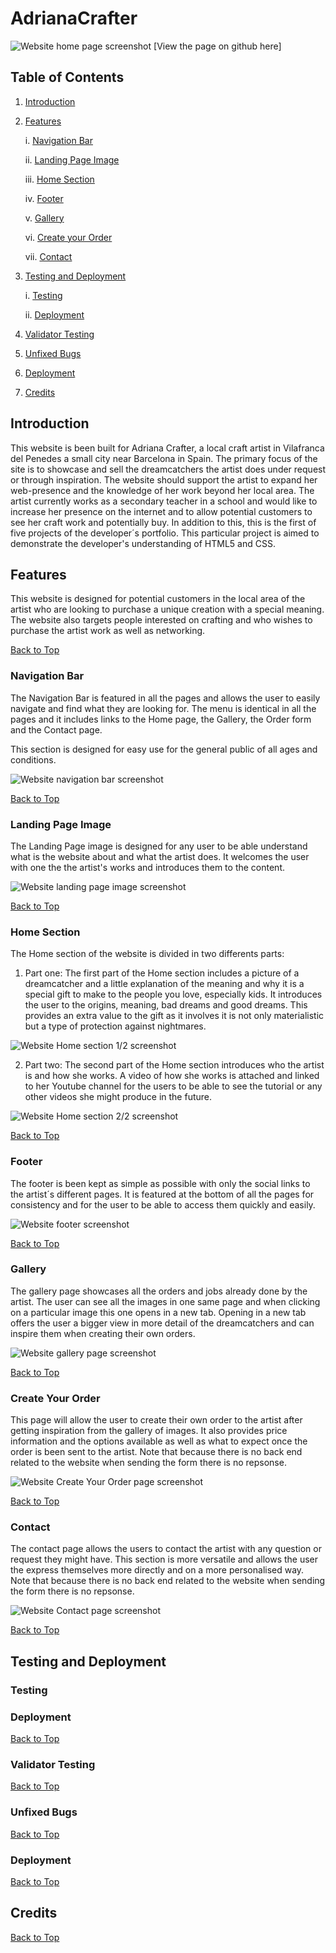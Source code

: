 # AdrianaCrafter

![Website home page screenshot](assets/images/readme/index-screenshot.png)
[View the page on github here]

## Table of Contents

1. [Introduction](#Introduction)
2. [Features](#Features)

    i. [Navigation Bar](#Navigation-Bar)

    ii. [Landing Page Image](#Landing-Page-Image)

    iii. [Home Section](#Home-Section)

    iv. [Footer](#Footer)

    v. [Gallery](#Gallery)

    vi. [Create your Order](#Create-Your-Order)

    vii. [Contact](#Contact)

3. [Testing and Deployment](#Testing-and-Deployment)

    i. [Testing](#testing)

    ii. [Deployment](#deployment)

4. [Validator Testing](#Validator-Testing)

5. [Unfixed Bugs](#Unfixed-Bugs)

6. [Deployment](#Deployment)

7. [Credits](#Credits)



## Introduction

This website is been built for Adriana Crafter, a local craft artist in Vilafranca del Penedes a small city near Barcelona in Spain. The primary focus of the site is to showcase and sell the dreamcatchers the artist does under request or through inspiration. The website should support the artist to expand her web-presence and the knowledge of her work beyond her local area. The artist currently works as a secondary teacher in a school and would like to increase her presence on the internet and to allow potential customers to see her craft work and potentially buy. In addition to this, this is the first of five projects of the developer´s portfolio. This particular project is aimed to demonstrate the developer's understanding of HTML5 and CSS.

## Features

This website is designed for potential customers in the local area of the artist who are looking to purchase a unique creation with a special meaning. The website also targets people interested on crafting and who wishes to purchase the artist work as well as networking.

[Back to Top](#AdrianaCrafter) 

### Navigation Bar

The Navigation Bar is featured in all the pages and allows the user to easily navigate and find what they are looking for. The menu is identical in all the pages and it includes links to the Home page, the Gallery, the Order form and the Contact page.

This section is designed for easy use for the general public of all ages and conditions.

![Website navigation bar screenshot](assets/images/readme/nav-bar.png)

[Back to Top](#AdrianaCrafter) 

### Landing Page Image

The Landing Page image is designed for any user to be able understand what is the website about and what the artist does. It welcomes the user with one the the artist's works and 
introduces them to the content.

![Website landing page image screenshot](assets/images/readme/landing-img.png)

[Back to Top](#AdrianaCrafter) 

### Home Section

The Home section of the website is divided in two differents parts:

1. Part one:
The first part of the Home section includes a picture of a dreamcatcher and a little explanation of the meaning and why it is a special gift to make to the people you love, especially kids. It introduces the user to the origins, meaning, bad dreams and good dreams. This provides an extra value to the gift as it involves it is not only materialistic but a type of protection against nightmares.

![Website Home section 1/2 screenshot](assets/images/readme/home1.png)

2. Part two:
The second part of the Home section introduces who the artist is and how she works. A video of how she works is attached and linked to her Youtube channel for the users to be able to see the tutorial or any other videos she might produce in the future.

![Website Home section 2/2 screenshot](assets/images/readme/home2.png)

[Back to Top](#AdrianaCrafter) 

### Footer

The footer is been kept as simple as possible with only the social links to the artist´s different pages. It is featured at the bottom of all the pages for consistency and for the user to be able to access them quickly and easily.

![Website footer screenshot](assets/images/readme/footer.png)

[Back to Top](#AdrianaCrafter) 

### Gallery

The gallery page showcases all the orders and jobs already done by the artist. The user can see all the images in one same page and when clicking on a particular image this one opens in a new tab. Opening in a new tab offers the user a bigger view in more detail of the dreamcatchers and can inspire them when creating their own orders.

![Website gallery page screenshot](assets/images/readme/gallery.png)

[Back to Top](#AdrianaCrafter)

### Create Your Order

This page will allow the user to create their own order to the artist after getting inspiration from the gallery of images. It also provides price information and the options available as well as what to expect once the order is been sent to the artist. Note that because there is no back end related to the website when sending the form there is no repsonse.

![Website Create Your Order page screenshot](assets/images/readme/order-form.png)

[Back to Top](#AdrianaCrafter) 

### Contact

The contact page allows the users to contact the artist with any question or request they might have. This section is more versatile and allows the user the express themselves more directly and on a more personalised way. Note that because there is no back end related to the website when sending the form there is no repsonse.

![Website Contact page screenshot](assets/images/readme/contact.png)

[Back to Top](#AdrianaCrafter) 

## Testing and Deployment

### Testing

### Deployment

[Back to Top](#AdrianaCrafter) 

### Validator Testing

[Back to Top](#AdrianaCrafter) 

### Unfixed Bugs

[Back to Top](#AdrianaCrafter) 

### Deployment

[Back to Top](#AdrianaCrafter) 

## Credits

[Back to Top](#AdrianaCrafter) 